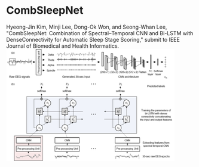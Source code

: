 # CombSleepNet
Hyeong-Jin Kim, Minji Lee, Dong-Ok Won, and Seong-Whan Lee, "CombSleepNet: Combination of Spectral–Temporal CNN and Bi-LSTM with DenseConnectivity for Automatic Sleep Stage Scoring," submit to IEEE Journal of Biomedical and Health Informatics.
<img src="/img/fig1.png" width="450px" height="300px" title="px(픽셀) 크기 설정" alt="RubberDuck"></img><br/>
